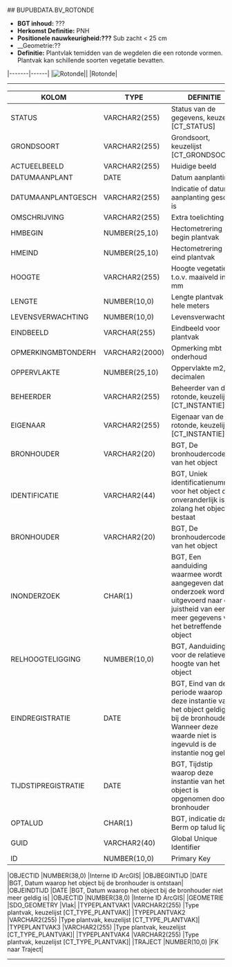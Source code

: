 ﻿﻿## BUPUBDATA.BV_ROTONDE


* __BGT inhoud:__ ???
* __Herkomst Definitie:__ PNH
* __Positionele nauwkeurigheid:???__ Sub zacht < 25 cm
* __Geometrie:??
* __Definitie:__  Plantvlak temidden van de wegdelen die een rotonde vormen. Plantvak kan schillende soorten vegetatie bevatten.


|-------|------|
|![Rotonde](rotonde.png)||
|Rotonde|

***

|KOLOM                           	|TYPE          	|DEFINITIE|
|------                          	|----          	|-----    |
|STATUS                          	|VARCHAR2(255) 	|Status van de gegevens, keuzelijst [CT_STATUS]|
|GRONDSOORT                      	|VARCHAR2(255) 	|Grondsoort, keuzelijst [CT_GRONDSOORT]|
|ACTUEELBEELD                    	|VARCHAR2(255) 	|Huidige beeld|
|DATUMAANPLANT                   	|DATE          	|Datum aanplanting|
|DATUMAANPLANTGESCH              	|VARCHAR2(255) 	|Indicatie of datum aanplanting geschat is|
|OMSCHRIJVING                    	|VARCHAR2(255) 	|Extra toelichting|
|HMBEGIN                         	|NUMBER(25,10) 	|Hectometrering begin plantvak|
|HMEIND                          	|NUMBER(25,10) 	|Hectometrering eind plantvak|
|HOOGTE                             |VARCHAR2(255) 	|Hoogte vegetatie t.o.v. maaiveld in mm|
|LENGTE                          	|NUMBER(10,0)  	|Lengte plantvak in hele meters|
|LEVENSVERWACHTING               	|NUMBER(10,0)  	|Levensverwachting|
|EINDBEELD				            |VARCHAR(255)	|Eindbeeld voor plantvak|
|OPMERKINGMBTONDERH              	|VARCHAR2(2000)	|Opmerking mbt onderhoud|
|OPPERVLAKTE                     	|NUMBER(25,10) 	|Oppervlakte m2, 2 decimalen|
|BEHEERDER                       	|VARCHAR2(255) 	|Beheerder van de rotonde, keuzelijst [CT_INSTANTIE]|
|EIGENAAR                        	|VARCHAR2(255) 	|Eigenaar van de rotonde, keuzelijst [CT_INSTANTIE]|
|BRONHOUDER                      	|VARCHAR2(20)  	|BGT, De bronhoudercode van het object|
|IDENTIFICATIE                   	|VARCHAR2(44)  	|BGT, Uniek identificatienummer voor het object dat onveranderlijk is zolang het object bestaat|
|BRONHOUDER                      	|VARCHAR2(20)  	|BGT, De bronhoudercode van het object|
|INONDERZOEK                     	|CHAR(1)       	|BGT, Een aanduiding waarmee wordt aangegeven dat een onderzoek wordt uitgevoerd naar de juistheid van een of meer gegevens van het betreffende object|
|RELHOOGTELIGGING                	|NUMBER(10,0)  	|BGT, Aanduiding voor de relatieve hoogte van het object|
|EINDREGISTRATIE                 	|DATE          	|BGT, Eind van de periode waarop deze instantie van het object geldig is bij de bronhouder. Wanneer deze waarde niet is ingevuld is de instantie nog geldig|
|TIJDSTIPREGISTRATIE             	|DATE          	|BGT, Tijdstip waarop deze instantie van het object is opgenomen door de bronhouder|
|OPTALUD                         	|CHAR(1)       	|BGT, indicatie dat Berm op talud ligt|
|GUID                            	|VARCHAR2(40)  	|Global Unique Identifier|
|ID                              	|NUMBER(10,0)  	|Primary Key|





|OBJECTID                        	|NUMBER(38,0)   |Interne ID ArcGIS|
|OBJBEGINTIJD                    	|DATE          	|BGT, Datum waarop het object bij de bronhouder is ontstaan|
|OBJEINDTIJD                     	|DATE          	|BGT, Datum waarop het object bij de bronhouder niet meer geldig is|
|OBJECTID                        	|NUMBER(38,0)   |Interne ID ArcGIS|
|GEOMETRIE                       	|SDO_GEOMETRY  	|Vlak|
|TYPEPLANTVAK1                    	|VARCHAR2(255) 	|Type plantvak, keuzelijst [CT_TYPE_PLANTVAK]|
|TYPEPLANTVAK2                    	|VARCHAR2(255) 	|Type plantvak, keuzelijst [CT_TYPE_PLANTVAK]|
|TYPEPLANTVAK3                    	|VARCHAR2(255) 	|Type plantvak, keuzelijst [CT_TYPE_PLANTVAK]|
|TYPEPLANTVAK4                    	|VARCHAR2(255) 	|Type plantvak, keuzelijst [CT_TYPE_PLANTVAK]|
|TRAJECT                         	|NUMBER(10,0)  	|FK naar Traject|


***
